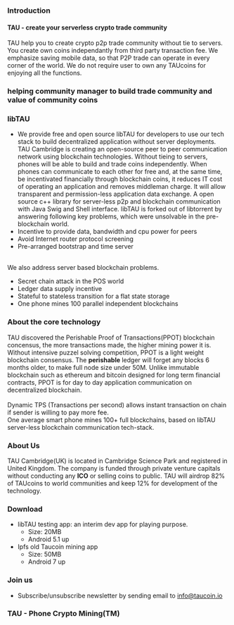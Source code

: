 ### Introduction
#### TAU - create your serverless crypto trade community
TAU help you to create crypto p2p trade community without tie to servers. You create own coins independantly from third party transaction fee. We emphasize saving mobile data, so that P2P trade can operate in every corner of the world. We do not require user to own any TAUcoins for enjoying all the functions.

### helping community manager to build trade community and value of community coins 
### libTAU

* We provide free and open source libTAU for developers to use our tech stack to build decentralized application without server deployments. 
TAU Cambridge is creating an open-source peer to peer communication network using blockchain technologies. Without tieing to servers, phones will be able to build and trade coins independently.
When phones can communicate to each other for free and, at the same time, be incentivated financially through blockchain coins, it reduces IT cost of operating an application and removes middleman charge. It will allow transparent and permission-less application data exchange.
A open source c++ library for server-less p2p and blockchain communication with Java Swig and Shell interface. libTAU is forked out of libtorrent by answering following key problems, which were unsolvable in the pre-blockchain world. 
* Incentive to provide data, bandwidth and cpu power for peers
* Avoid Internet router protocol screening
* Pre-arranged bootstrap and time server 
<br> <br>

We also address server based blockchain problems. 
* Secret chain attack in the POS world
* Ledger data supply incentive
* Stateful to stateless transition for a flat state storage
* One phone mines 100 parallel independent blockchains

### About the core technology
TAU discovered the Perishable Proof of Transactions(PPOT) blockchain concensus, the more transactions made, the higher mining power it is. Without intensive puzzel solving competition, PPOT is a light weight blockchain consensus. The **perishable** ledger will forget any blocks 6 months older, to make full node size under 50M. Unlike immutable blockchain such as ethereum and bitcoin designed for long term financial contracts, PPOT is for day to day application communication on decentralized blockchain. <br><br> Dynamic TPS (Transactions per second) allows instant transaction on chain if sender is willing to pay more fee. <br> 
One average smart phone mines 100+ full blockchains, based on libTAU server-less blockchain communication tech-stack. 

### About Us
TAU Cambridge(UK) is located in Cambridge Science Park and registered in United Kingdom. The company is funded through private venture capitals without conducting any **ICO** or selling coins to public. TAU will airdrop 82% of TAUcoins to world communities and keep 12% for development of the technology.

### Download
* libTAU testing app: an interim dev app for playing purpose. 
  * Size: 20MB
  * Android 5.1 up
* Ipfs old Taucoin mining app
  * Size: 50MB
  * Android 7 up

### Join us
* Subscribe/unsubscribe newsletter by sending email to info@taucoin.io

### TAU - Phone Crypto Mining(TM)
